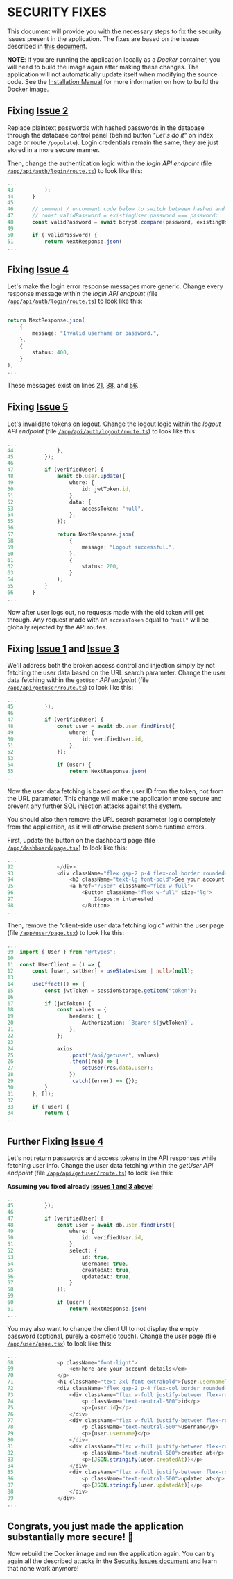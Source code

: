# SECURITY FIXES

This document will provide you with the necessary steps to fix the security issues present in the application. The fixes are based on the issues described in [this document](./security_issues.md "Security Issues").

**NOTE**: If you are running the application locally as a _Docker_ container, you will need to build the image again after making these changes. The application will not automatically update itself when modifying the source code. See the [Installation Manual](https://github.com/joonarafael/unsecure-software/blob/main/docs/installation_manual.md#create-the-docker-image-for-the-app "Installation Manual") for more information on how to build the Docker image.

## Fixing [Issue 2](./security_issues.md#issue-2---a02-cryptographic-failures "Issue 2 - Cryptographic Failures")

Replace plaintext passwords with hashed passwords in the database through the database control panel (behind button "_Let's do it_" on index page or route `/populate`). Login credentials remain the same, they are just stored in a more secure manner.

Then, change the authentication logic within the _login API endpoint_ (file [`/app/api/auth/login/route.ts`](../app/api/auth/login/route.ts "Open file")) to look like this:

```typescript
...
43			);
44		}
45
46		// comment / uncomment code below to switch between hashed and plaintext password comparison
47		// const validPassword = existingUser.password === password;
48		const validPassword = await bcrypt.compare(password, existingUser.password);
49
50		if (!validPassword) {
51			return NextResponse.json(
...
```

## Fixing [Issue 4](./security_issues.md#issue-4---a04-insecure-design "Issue 4 - Insecure Design")

Let's make the login error response messages more generic. Change every response message within the _login API endpoint_ (file [`/app/api/auth/login/route.ts`](../app/api/auth/login/route.ts "Open file")) to look like this:

```typescript
...
return NextResponse.json(
	{
		message: "Invalid username or password.",
	},
	{
		status: 400,
	}
);
...
```

These messages exist on lines [21](https://github.com/joonarafael/unsecure-software/blob/1d9ec2805918650ab06ca7d7634e54bbac8e4a8d/app/api/auth/login/route.ts#L21 "View exact line on GitHub"), [38](https://github.com/joonarafael/unsecure-software/blob/1d9ec2805918650ab06ca7d7634e54bbac8e4a8d/app/api/auth/login/route.ts#L38 "View exact line on GitHub"), and [56](https://github.com/joonarafael/unsecure-software/blob/1d9ec2805918650ab06ca7d7634e54bbac8e4a8d/app/api/auth/login/route.ts#L56 "View exact line on GitHub").

## Fixing [Issue 5](./security_issues.md#issue-5---a07-identification-and-authentication-failures "Issue 5 - Identification and Authentication Failures")

Let's invalidate tokens on logout. Change the logout logic within the _logout API endpoint_ (file [`/app/api/auth/logout/route.ts`](../app/api/auth/logout/route.ts "Open file")) to look like this:

```typescript
...
44				},
45			});
46
47			if (verifiedUser) {
48				await db.user.update({
49					where: {
50						id: jwtToken.id,
51					},
52					data: {
53						accessToken: "null",
54					},
55				});
56
57				return NextResponse.json(
58					{
59						message: "Logout successful.",
60					},
61					{
62						status: 200,
63					}
64				);
65			}
66		}
...
```

Now after user logs out, no requests made with the old token will get through. Any request made with an `accessToken` equal to `"null"` will be globally rejected by the API routes.

## Fixing [Issue 1](./security_issues.md#issue-1---a01-broken-access-control "Issue 1 - Broken Access Control") and [Issue 3](./security_issues.md#issue-3---a03-injection "Issue 3 - Injection")

We'll address both the broken access control and injection simply by not fetching the user data based on the URL search parameter. Change the user data fetching within the `getUser` _API endpoint_ (file [`/app/api/getuser/route.ts`](../app/api/getuser/route.ts "Open file")) to look like this:

```typescript
...
45			});
46
47			if (verifiedUser) {
48				const user = await db.user.findFirst({
49                  where: {
50                      id: verifiedUser.id,
51                  },
52              });
53
54				if (user) {
55					return NextResponse.json(
...
```

Now the user data fetching is based on the user ID from the token, not from the URL parameter. This change will make the application more secure and prevent any further SQL injection attacks against the system.

You should also then remove the URL search parameter logic completely from the application, as it will otherwise present some runtime errors.

First, update the button on the dashboard page (file [`/app/dashboard/page.tsx`](../app/dashboard/page.tsx "Open file")) to look like this:

```typescript
...
92				</div>
93				<div className="flex gap-2 p-4 flex-col border rounded-lg">
94					<h3 className="text-lg font-bold">See your account information</h3>
95					<a href="/user" className="flex w-full">
96						<Button className="flex w-full" size="lg">
97							I&apos;m interested
98						</Button>
...
```

Then, remove the "client-side user data fetching logic" within the user page (file [`/app/user/page.tsx`](../app/user/page.tsx "Open file")) to look like this:

```typescript
...
09  import { User } from "@/types";
10
11  const UserClient = () => {
12      const [user, setUser] = useState<User | null>(null);
13
14      useEffect(() => {
15          const jwtToken = sessionStorage.getItem("token");
16
17          if (jwtToken) {
18              const values = {
19                  headers: {
20                      Authorization: `Bearer ${jwtToken}`,
21                  },
22              };
23
24              axios
25                  .post("/api/getuser", values)
26                  .then((res) => {
27                      setUser(res.data.user);
28                  })
29                  .catch((error) => {});
30          }
31      }, []);
32
33      if (!user) {
34          return (
...
```

## Further Fixing [Issue 4](./security_issues.md#issue-4---a04-insecure-design "Issue 4 - Insecure Design")

Let's not return passwords and access tokens in the API responses while fetching user info. Change the user data fetching within the _getUser API endpoint_ (file [`/app/api/getuser/route.ts`](../app/api/getuser/route.ts "Open file")) to look like this:

**Assuming you fixed already [issues 1 and 3 above](./security_fixes.md#fixing-issue-1-and-issue-3 "Fixing Issue 1 and Issue 3")**!

```typescript
...
45			});
46
47			if (verifiedUser) {
48				const user = await db.user.findFirst({
49                  where: {
50                      id: verifiedUser.id,
51                  },
52                  select: {
53                      id: true,
54                      username: true,
55                      createdAt: true,
56                      updatedAt: true,
57                  }
58              });
59
60				if (user) {
61					return NextResponse.json(
...
```

You may also want to change the client UI to not display the empty password (optional, purely a cosmetic touch). Change the user page (file [`/app/user/page.tsx`](../app/user/page.tsx "Open file")) to look like this:

```typescript
...
68				<p className="font-light">
69					<em>here are your account details</em>
70				</p>
71				<h1 className="text-3xl font-extrabold">{user.username}</h1>
72				<div className="flex gap-2 p-4 flex-col border rounded-lg">
73					<div className="flex w-full justify-between flex-row">
74						<p className="text-neutral-500">id</p>
75						<p>{user.id}</p>
76					</div>
77					<div className="flex w-full justify-between flex-row">
78						<p className="text-neutral-500">username</p>
79						<p>{user.username}</p>
80					</div>
81					<div className="flex w-full justify-between flex-row">
82						<p className="text-neutral-500">created at</p>
83						<p>{JSON.stringify(user.createdAt)}</p>
84					</div>
85					<div className="flex w-full justify-between flex-row">
86						<p className="text-neutral-500">updated at</p>
87						<p>{JSON.stringify(user.updatedAt)}</p>
88					</div>
89				</div>
...
```

## Congrats, you just made the application substantially more secure! 🎉

Now rebuild the Docker image and run the application again. You can try again all the described attacks in the [Security Issues document](./security_issues.md "Security Issues") and learn that none work anymore!
